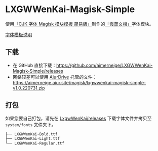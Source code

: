# LXGWWenKai-Magisk-Simple

使用[「CJK 字体 Magisk 模块模板 简易版」](https://github.com/lxgw/simple-cjk-font-magisk-module-template)制作的[「霞鹜文楷」](https://github.com/lxgw/LxgwWenKai)字体模块。

[字体模板说明](README-lxgw.md)

## 下载

- 在 GitHub 直接下载：<https://github.com/aimerneige/LXGWWenKai-Magisk-Simple/releases>
- 网络较差可以使用 [AiurDrive](https://github.com/AiursoftWeb/AiurDrive) 托管的文件：<https://aimerneige.aiur.site/magisk/lxgwwenkai-magisk-simple-v1.0.220731.zip>

## 打包 

如果您要自己打包，请先在 [LxgwWenKai/releases](https://github.com/lxgw/LxgwWenKai/releases) 下载字体文件并拷贝至 `system/fonts` 文件夹下。

```bash
├── LXGWWenKai-Bold.ttf
├── LXGWWenKai-Light.ttf
└── LXGWWenKai-Regular.ttf
```
